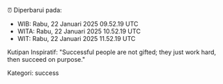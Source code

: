 ⏰ Diperbarui pada:
- WIB: Rabu, 22 Januari 2025 09.52.19 UTC
- WITA: Rabu, 22 Januari 2025 10.52.19 UTC
- WIT: Rabu, 22 Januari 2025 11.52.19 UTC

Kutipan Inspiratif:
"Successful people are not gifted; they just work hard, then succeed on purpose."


Kategori: success

